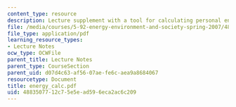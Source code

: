 ```yaml
---
content_type: resource
description: Lecture supplement with a tool for calculating personal energy consumption.
file: /media/courses/5-92-energy-environment-and-society-spring-2007/4883507712c75e5ead596eca2ac6c209_energy_calc.pdf
file_type: application/pdf
learning_resource_types:
- Lecture Notes
ocw_type: OCWFile
parent_title: Lecture Notes
parent_type: CourseSection
parent_uid: d07d4c63-af56-07ae-fe6c-aea9a8684067
resourcetype: Document
title: energy_calc.pdf
uid: 48835077-12c7-5e5e-ad59-6eca2ac6c209
---
```

